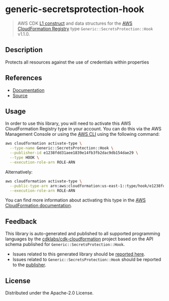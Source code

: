 # generic-secretsprotection-hook

> AWS CDK [L1 construct] and data structures for the [AWS CloudFormation Registry] type `Generic::SecretsProtection::Hook` v1.1.0.

[L1 construct]: https://docs.aws.amazon.com/cdk/latest/guide/constructs.html
[AWS CloudFormation Registry]: https://docs.aws.amazon.com/AWSCloudFormation/latest/UserGuide/registry.html

## Description

Protects all resources against the use of credentials within properties

## References

* [Documentation](https://github.com/iann0036/cfn-hooks/blob/main/Generic-SecretsProtection-Hook/README.md)
* [Source](https://github.com/iann0036/cfn-hooks)

## Usage

In order to use this library, you will need to activate this AWS CloudFormation Registry type in your account. You can do this via the AWS Management Console or using the [AWS CLI](https://aws.amazon.com/cli/) using the following command:

```sh
aws cloudformation activate-type \
  --type-name Generic::SecretsProtection::Hook \
  --publisher-id e1238fdd31aee1839e14fb3fb2dac9db154dae29 \
  --type HOOK \
  --execution-role-arn ROLE-ARN
```

Alternatively:

```sh
aws cloudformation activate-type \
  --public-type-arn arn:aws:cloudformation:us-east-1::type/hook/e1238fdd31aee1839e14fb3fb2dac9db154dae29/Generic-SecretsProtection-Hook \
  --execution-role-arn ROLE-ARN
```

You can find more information about activating this type in the [AWS CloudFormation documentation](https://docs.aws.amazon.com/AWSCloudFormation/latest/UserGuide/registry-public.html).

## Feedback

This library is auto-generated and published to all supported programming languages by the [cdklabs/cdk-cloudformation] project based on the API schema published for `Generic::SecretsProtection::Hook`.

* Issues related to this generated library should be [reported here](https://github.com/cdklabs/cdk-cloudformation/issues/new?title=Issue+with+%40cdk-cloudformation%2Fgeneric-secretsprotection-hook+v1.1.0).
* Issues related to `Generic::SecretsProtection::Hook` should be reported to the [publisher](https://github.com/iann0036/cfn-hooks/blob/main/Generic-SecretsProtection-Hook/README.md).

[cdklabs/cdk-cloudformation]: https://github.com/cdklabs/cdk-cloudformation

## License

Distributed under the Apache-2.0 License.
